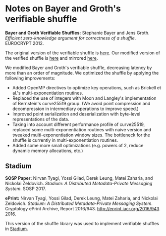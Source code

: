 # Notes on Bayer and Groth's verifiable shuffle

**Bayer and Groth Verifiable Shuffles:**
Stephanie Bayer and Jens Groth. _Efficient zero-knowledge argument for correctness of a shuffle_. EUROCRYPT 2012.

The original version of the verifiable shuffle is [here](https://github.com/derbear/verifiable-shuffle). Our modified version of the verified shuffle is [here](https://github.com/nirvantyagi/stadium/tree/master/groth) and mirrored [here](https://github.com/derbear/verifiable-shuffle/tree/stadium). 

We modified Bayer and Groth's verifiable shuffle, decreasing latency by more than an order of magnitude. We optimized the shuffle by applying the following improvements:

- Added OpenMP directives to optimize key operations, such as Brickell et al.'s multi-exponentiation routines.
- Replaced the use of integers with Moon and Langley's implementation of Bernstein's curve25519 group. (We avoid point compression and decompression in intermediary operations to improve speed.)
- Improved point serialization and deserialization with byte-level representations of the data.
- Taking into account different performance profile of curve25519, replaced some multi-exponentiation routines with naive version and tweaked multi-exponentiation window sizes. The bottleneck for the shuffle is currently in multi-exponentiation routines.
- Added some more small optimizations (e.g. powers of 2, reduce dynamic memory allocations, etc.)

## Stadium

**SOSP Paper:**
Nirvan Tyagi, Yossi Gilad, Derek Leung, Matei Zaharia, and Nickolai Zeldovich. _Stadium: A Distributed Metadata-Private Messaging System_. SOSP 2017.

**ePrint:**
Nirvan Tyagi, Yossi Gilad, Derek Leung, Matei Zaharia, and Nickolai Zeldovich. _Stadium: A Distributed Metadata-Private Messaging System_. Cryptology ePrint Archive, Report 2016/943. http://eprint.iacr.org/2016/943. 2016.

This version of the shuffle library was used to implement verifiable shuffles in [Stadium](https://github.com/nirvantyagi/stadium).
